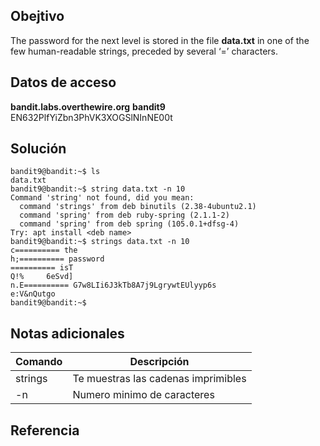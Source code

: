 ## Obejtivo
The password for the next level is stored in the file **data.txt** in one of the few human-readable strings, preceded by several ‘=’ characters.

## Datos de acceso
**bandit.labs.overthewire.org**
**bandit9**
EN632PlfYiZbn3PhVK3XOGSlNInNE00t

## Solución 
```
bandit9@bandit:~$ ls
data.txt
bandit9@bandit:~$ string data.txt -n 10
Command 'string' not found, did you mean:
  command 'strings' from deb binutils (2.38-4ubuntu2.1)
  command 'spring' from deb ruby-spring (2.1.1-2)
  command 'spring' from deb spring (105.0.1+dfsg-4)
Try: apt install <deb name>
bandit9@bandit:~$ strings data.txt -n 10
c========== the
h;========== password
========== isT
Q!%     6eSvd]
n.E========== G7w8LIi6J3kTb8A7j9LgrywtEUlyyp6s
e:V&nQutgo
bandit9@bandit:~$
```

## Notas adicionales 
| Comando | Descripción |
|-------|-----|
| strings | Te muestras las cadenas imprimibles |
| -n | Numero minimo de caracteres |

## Referencia 